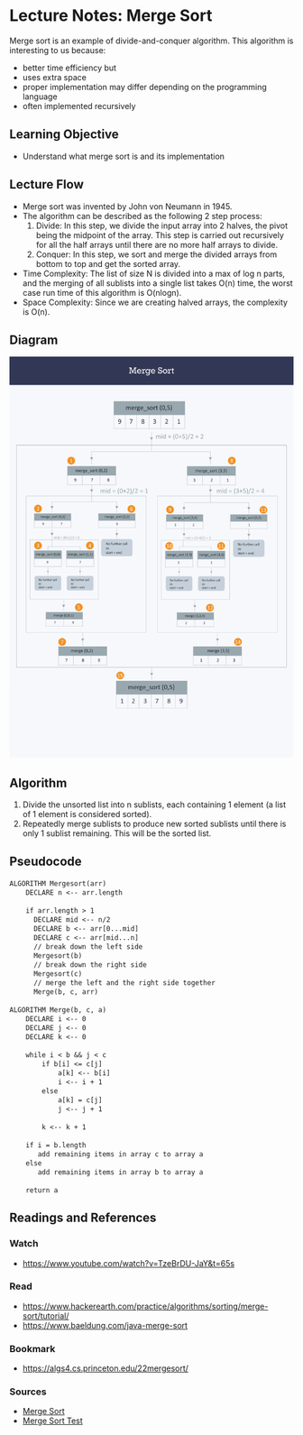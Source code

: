 # Lecture Notes: Merge Sort
Merge sort is an example of divide-and-conquer algorithm. This algorithm is interesting to us because:
* better time efficiency but
* uses extra space
* proper implementation may differ depending on the programming language
* often implemented recursively 

## Learning Objective
* Understand what merge sort is and its implementation

## Lecture Flow
* Merge sort was invented by John von Neumann in 1945. 
* The algorithm can be described as the following 2 step process:
  1. Divide: In this step, we divide the input array into 2 halves, the pivot being the midpoint of the array. This step is carried out recursively for all the half arrays until there are no more half arrays to divide.
  2. Conquer: In this step, we sort and merge the divided arrays from bottom to top and get the sorted array.
* Time Complexity:
  The list of size N is divided into a max of log n parts, and the merging of all sublists into a single list takes O(n)  time, the worst case run time of this algorithm is O(nlogn).
* Space Complexity: Since we are creating halved arrays, the complexity is O(n).

## Diagram
![alt merge_sort](../../challenges-401/assets/mergesort.jpg)

## Algorithm
1. Divide the unsorted list into n sublists, each containing 1 element (a list of 1 element is considered sorted).
2. Repeatedly merge sublists to produce new sorted sublists until there is only 1 sublist remaining. This will be the sorted list.

## Pseudocode

```
ALGORITHM Mergesort(arr)
    DECLARE n <-- arr.length
           
    if arr.length > 1
      DECLARE mid <-- n/2
      DECLARE b <-- arr[0...mid]
      DECLARE c <-- arr[mid...n]
      // break down the left side
      Mergesort(b)
      // break down the right side
      Mergesort(c)
      // merge the left and the right side together
      Merge(b, c, arr)

ALGORITHM Merge(b, c, a)
    DECLARE i <-- 0
    DECLARE j <-- 0
    DECLARE k <-- 0

    while i < b && j < c
        if b[i] <= c[j]
            a[k] <-- b[i]
            i <-- i + 1
        else
            a[k] = c[j]
            j <-- j + 1
            
        k <-- k + 1

    if i = b.length
       add remaining items in array c to array a
    else
       add remaining items in array b to array a
       
    return a

```

## Readings and References 
### Watch 
* https://www.youtube.com/watch?v=TzeBrDU-JaY&t=65s

### Read
* https://www.hackerearth.com/practice/algorithms/sorting/merge-sort/tutorial/
* https://www.baeldung.com/java-merge-sort

### Bookmark
* https://algs4.cs.princeton.edu/22mergesort/

### Sources
* [Merge Sort]((./src/main/java/sortingAlgo/MergeSort.java))
* [Merge Sort Test]((./src/test/java/sortingAlgo/MergeSortTest.java))

